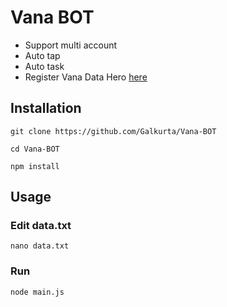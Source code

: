 # Vana BOT
- Support multi account
- Auto tap
- Auto task
- Register Vana Data Hero [here](https://t.me/VanaDataHeroBot/VanaDataHero?startapp=498361861)

## Installation

```
git clone https://github.com/Galkurta/Vana-BOT
```

```
cd Vana-BOT
```

```
npm install
```

## Usage
### Edit data.txt

```
nano data.txt
```

### Run

```
node main.js
```
